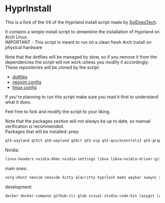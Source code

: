 # HyprInstall
This is a fork of the V4 of the Hyprland install script made by [SolDoesTech](https://github.com/soldoestech/hyprv4).

It contains a simple install script to streamline the installation of Hyprland on Arch Linux.  
IMPORTANT - This script is meant to run on a clean fresh Arch install on physical hardware  

Note that the dotfiles will be managed by stow, so if you remove it from the dependencies the script will not work unless you modify it accordingly.  
These repositories will be cloned by the script:
- [dotfiles](https://github.com/mhirii/dotfiles)
- [neovim config](https://github.com/mhirii/lazyvim)
- [tmux config](https://github.com/mhirii/tmux)
  
If you're planning to run this script make sure you read it first to understand what it does.  

Feel free to fork and modify the script to your liking.

Note that the packages section will not always be up to date, so manual verification is recommended.  
Packages that will be installed:
prep:
```bash
qt5-wayland qt5ct qt6-wayland qt6ct qt5-svg qt5-quickcontrols2 qt5-graphicaleffects gtk3 polkit-gnome pipewire wireplumber jq wl-clipboard cliphist python-requests pacman-contrib
```
Nvidia:
```bash
linux-headers nvidia-dkms nvidia-settings libva libva-nvidia-driver-git
```
main ones:
```bash
xorg-xhost neovim neovide kitty alacritty hyprlock mako waybar swaync swww swaylock-effects wofi wlogout xdg-desktop-portal-hyprland swappy grim slurp thunar btop floorp thunderbird mpv pamixer pavucontrol brightnessctl bluez bluez-utils blueman network-manager-applet gvfs thunar-archive-plugin file-roller starship papirus-icon-theme ttf-jetbrains-mono-nerd noto-fonts-emoji lxappearance xfce4-settings nwg-look-bin sddm hyprland-git hyprlang hyprprop-git hyprshot hyprlock-git hyprpicker-git xdg-desktop-portal-hyprland-git alacritty keyd swaync waybar mako yazi curl httpie curlie rofi-lbonn-wayland-git fuzzel pfetch bitwarden bitwarden-cli stow eza bat fd fzf zoxide dust ripgrep git-delta tmux gum spotify-launcher webcord acpi timeshift timeshift-autosnap otf-monaspace-nerd smartmontools stacer powertop xdg-user-dirs xdg-ninja

```
development
```bash
docker docker-compose github-cli glab visual-studio-code-bin lazygit lazydocker nodejs-lts-hydrogen pnpm npm esbuild go air-bin pgcli
```
